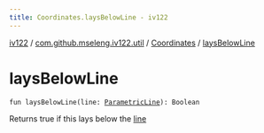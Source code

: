 ```yaml
---
title: Coordinates.laysBelowLine - iv122
---
```


[iv122](../../index.md) / [com.github.mseleng.iv122.util](../index.md) / [Coordinates](index.md) / [laysBelowLine](.)

# laysBelowLine

`fun laysBelowLine(line: `[`ParametricLine`](../-parametric-line/index.md)`): Boolean`

Returns true if this lays below the [line](lays-below-line.md#com.github.mseleng.iv122.util.Coordinates$laysBelowLine(com.github.mseleng.iv122.util.ParametricLine)/line)

